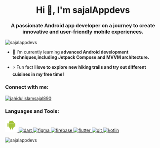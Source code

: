<h1 align="center">Hi 👋, I'm sajalAppdevs</h1>
<h3 align="center">A passionate Android app developer on a journey to create innovative and user-friendly mobile experiences.</h3>

<p align="left"> <img src="https://komarev.com/ghpvc/?username=sajalappdevs&label=Profile%20views&color=0e75b6&style=flat" alt="sajalappdevs" /> </p>

- 🌱 I’m currently learning **advanced Android development techniques,including Jetpack Compose and MVVM architecture.**

- ⚡ Fun fact **I love to explore new hiking trails and try out different cuisines in my free time!**

<h3 align="left">Connect with me:</h3>
<p align="left">
<a href="https://fb.com/jahidulislamsajal890" target="blank"><img align="center" src="https://raw.githubusercontent.com/rahuldkjain/github-profile-readme-generator/master/src/images/icons/Social/facebook.svg" alt="jahidulislamsajal890" height="30" width="40" /></a>
</p>

<h3 align="left">Languages and Tools:</h3>
<p align="left"> <a href="https://developer.android.com" target="_blank" rel="noreferrer"> <img src="https://raw.githubusercontent.com/devicons/devicon/master/icons/android/android-original-wordmark.svg" alt="android" width="40" height="40"/> </a> <a href="https://dart.dev" target="_blank" rel="noreferrer"> <img src="https://www.vectorlogo.zone/logos/dartlang/dartlang-icon.svg" alt="dart" width="40" height="40"/> </a> <a href="https://www.figma.com/" target="_blank" rel="noreferrer"> <img src="https://www.vectorlogo.zone/logos/figma/figma-icon.svg" alt="figma" width="40" height="40"/> </a> <a href="https://firebase.google.com/" target="_blank" rel="noreferrer"> <img src="https://www.vectorlogo.zone/logos/firebase/firebase-icon.svg" alt="firebase" width="40" height="40"/> </a> <a href="https://flutter.dev" target="_blank" rel="noreferrer"> <img src="https://www.vectorlogo.zone/logos/flutterio/flutterio-icon.svg" alt="flutter" width="40" height="40"/> </a> <a href="https://git-scm.com/" target="_blank" rel="noreferrer"> <img src="https://www.vectorlogo.zone/logos/git-scm/git-scm-icon.svg" alt="git" width="40" height="40"/> </a> <a href="https://kotlinlang.org" target="_blank" rel="noreferrer"> <img src="https://www.vectorlogo.zone/logos/kotlinlang/kotlinlang-icon.svg" alt="kotlin" width="40" height="40"/> </a> </p>

<p><img align="center" src="https://github-readme-stats.vercel.app/api/top-langs?username=sajalappdevs&show_icons=true&locale=en&layout=compact" alt="sajalappdevs" /></p>

